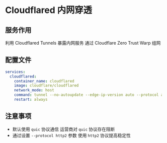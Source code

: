# Cloudflared 内网穿透

## 服务作用

利用 Cloudflared Tunnels 暴露内网服务
通过 Cloudflare Zero Trust Warp 组网

## 配置文件

```yml
services:
  cloudflared:
    container_name: cloudflared
    image: cloudflare/cloudflared
    network_mode: host
    command: tunnel --no-autoupdate --edge-ip-version auto --protocol auto run --token ******
    restart: always
```

## 注意事项

- 默认使用 `quic` 协议通信 运营商对 `quic` 协议存在阻断
- 通过设置 `--protocol http2` 参数 使用 `http2` 协议提高稳定性
